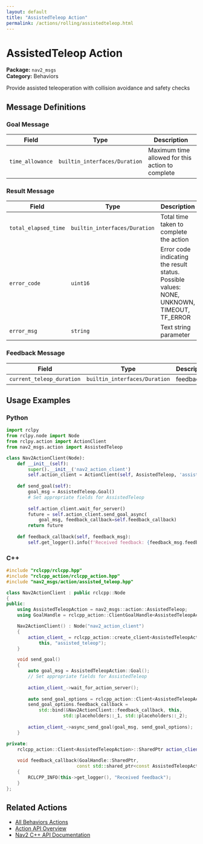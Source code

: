 ```yaml
---
layout: default
title: "AssistedTeleop Action"
permalink: /actions/rolling/assistedteleop.html
---
```


# AssistedTeleop Action

**Package:** `nav2_msgs`  
**Category:** Behaviors

Provide assisted teleoperation with collision avoidance and safety checks

## Message Definitions

### Goal Message

| Field | Type | Description |
|-------|------|-------------|
| `time_allowance` | `builtin_interfaces/Duration` | Maximum time allowed for this action to complete |


### Result Message

| Field | Type | Description |
|-------|------|-------------|
| `total_elapsed_time` | `builtin_interfaces/Duration` | Total time taken to complete the action |
| `error_code` | `uint16` | Error code indicating the result status. Possible values: NONE, UNKNOWN, TIMEOUT, TF_ERROR|
| `error_msg` | `string` | Text string parameter |


### Feedback Message

| Field | Type | Description |
|-------|------|-------------|
| `current_teleop_duration` | `builtin_interfaces/Duration` | feedback |



## Usage Examples

### Python

```python
import rclpy
from rclpy.node import Node
from rclpy.action import ActionClient
from nav2_msgs.action import AssistedTeleop

class Nav2ActionClient(Node):
    def __init__(self):
        super().__init__('nav2_action_client')
        self.action_client = ActionClient(self, AssistedTeleop, 'assisted_teleop')
        
    def send_goal(self):
        goal_msg = AssistedTeleop.Goal()
        # Set appropriate fields for AssistedTeleop
        
        self.action_client.wait_for_server()
        future = self.action_client.send_goal_async(
            goal_msg, feedback_callback=self.feedback_callback)
        return future
        
    def feedback_callback(self, feedback_msg):
        self.get_logger().info(f'Received feedback: {feedback_msg.feedback}')
```

### C++

```cpp
#include "rclcpp/rclcpp.hpp"
#include "rclcpp_action/rclcpp_action.hpp"
#include "nav2_msgs/action/assisted_teleop.hpp"

class Nav2ActionClient : public rclcpp::Node
{
public:
    using AssistedTeleopAction = nav2_msgs::action::AssistedTeleop;
    using GoalHandle = rclcpp_action::ClientGoalHandle<AssistedTeleopAction>;

    Nav2ActionClient() : Node("nav2_action_client")
    {
        action_client_ = rclcpp_action::create_client<AssistedTeleopAction>(
            this, "assisted_teleop");
    }

    void send_goal()
    {
        auto goal_msg = AssistedTeleopAction::Goal();
        // Set appropriate fields for AssistedTeleop
        
        action_client_->wait_for_action_server();
        
        auto send_goal_options = rclcpp_action::Client<AssistedTeleopAction>::SendGoalOptions();
        send_goal_options.feedback_callback = 
            std::bind(&Nav2ActionClient::feedback_callback, this, 
                     std::placeholders::_1, std::placeholders::_2);
        
        action_client_->async_send_goal(goal_msg, send_goal_options);
    }

private:
    rclcpp_action::Client<AssistedTeleopAction>::SharedPtr action_client_;
    
    void feedback_callback(GoalHandle::SharedPtr, 
                          const std::shared_ptr<const AssistedTeleopAction::Feedback> feedback)
    {
        RCLCPP_INFO(this->get_logger(), "Received feedback");
    }
};
```

## Related Actions

- [All Behaviors Actions](/rolling/actions/index.html#behaviors)
- [Action API Overview](/rolling/actions/index.html)
- [Nav2 C++ API Documentation](/rolling/html/index.html)
